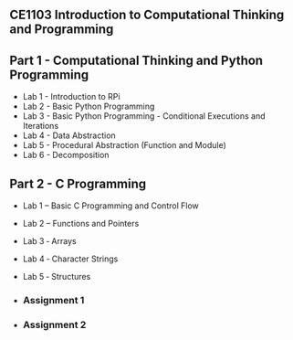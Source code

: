 ## CE1103 Introduction to Computational Thinking and Programming

## Part 1 - Computational Thinking and Python Programming

* Lab 1 - Introduction to RPi
* Lab 2 - Basic Python Programming
* Lab 3 - Basic Python Programming - Conditional Executions and Iterations
* Lab 4 - Data Abstraction
* Lab 5 - Procedural Abstraction (Function and Module)
* Lab 6 - Decomposition

## Part 2 - C Programming

* Lab 1 – Basic C Programming and Control Flow
* Lab 2 – Functions and Pointers
* Lab 3 ‐ Arrays
* Lab 4 ‐ Character Strings
* Lab 5 ‐ Structures

* ### Assignment 1
* ### Assignment 2
